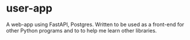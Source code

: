 # user-app
A web-app using FastAPI, Postgres. Written to be used as a front-end for other Python programs and to to help me learn other libraries.      
